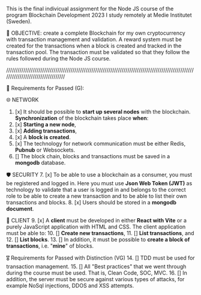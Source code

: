 This is the final indivicual assignment for the Node JS course of the program Blockchain Development 2023 I study remotely at Medie Institutet (Sweden).

🎯 OBJECTIVE: create a complete Blockchain for my own cryptocurrency with transaction management and validation.
A reward system must be created for the transactions when a block is created and tracked in the transaction pool.
The transaction must be validated so that they follow the rules followed during the Node JS course.

//////////////////////////////////////////////////////////////////////////////////////////////////////////////////////////////////

📝 Requirements for Passed (G):

🌐 NETWORK

1. [x] It should be possible to **start up several nodes** with the blockchain.
       **Synchronization** of the blockchain takes place **when**:
2. [x] **Starting a new node**,
3. [x] **Adding transactions**,
4. [x] A **block is created**.
5. [x] The technology for network communication must be either Redis, **Pubnub** or Websockets.
6. [] The block chain, blocks and transactions must be saved in a **mongodb** database.

🛡 SECURITY 7. [x] To be able to use a blockchain as a consumer, you must be registered and logged in. Here you must use **Json Web Token (JWT)** as technology to validate that a user is logged in and belongs to the correct role to be able to create a new transaction and to be able to list their own transactions and blocks. 8. [x] Users should be stored in a **mongodb document**.

📱 CLIENT 9. [x] A **client** must be developed in either **React with Vite** or a purely JavaScript application with HTML and CSS.
The client application must be able to: 10. [] **Create new transactions**, 11. [] **List transactions**, and 12. [] **List blocks**. 13. [] In addition, it must be possible to **create a block of transactions**, i.e. "**mine**" of blocks.

🎖 Requirements for Passed with Distinction (VG) 14. [] TDD must be used for transaction management. 15. [] All "Best practices" that we went through during the course must be used. That is, Clean Code, SOC, MVC. 16. [] In addition, the server must be secure against various types of attacks, for example NoSql injections, DDOS and XSS attempts.

